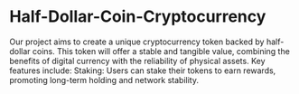 # Half-Dollar-Coin-Cryptocurrency
Our project aims to create a unique cryptocurrency token backed by half-dollar coins. This token will offer a stable and tangible value, combining the benefits of digital currency with the reliability of physical assets. Key features include:  Staking: Users can stake their tokens to earn rewards, promoting long-term holding and network stability.
